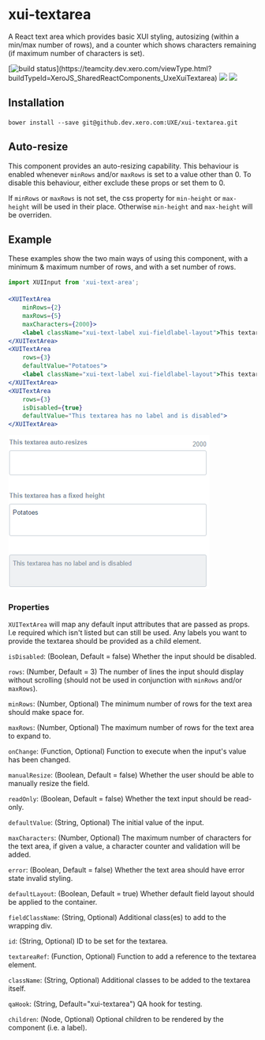 # xui-textarea

A React text area which provides basic XUI styling, autosizing (within a min/max number of rows), and a counter which shows characters remaining (if maximum number of characters is set).

[![build status](https://teamcity.dev.xero.com/app/rest/builds/buildType:(id:XeroJS_SharedReactComponents_UxeXuiTextarea)/statusIcon)](https://teamcity.dev.xero.com/viewType.html?buildTypeId=XeroJS_SharedReactComponents_UxeXuiTextarea)
![](https://img.shields.io/badge/XUI-^10.17.1-blue.svg)
![](https://img.shields.io/badge/React-^15.3.1-blue.svg)


## Installation

`bower install --save git@github.dev.xero.com:UXE/xui-textarea.git`


## Auto-resize

This component provides an auto-resizing capability. This behaviour is enabled whenever `minRows` and/or `maxRows` is set to a value other than 0. To disable this behaviour, either exclude these props or set them to 0. 

If `minRows` or `maxRows` is not set, the css property for `min-height` or `max-height` will be used in their place. Otherwise `min-height` and `max-height` will be overriden.


## Example
These examples show the two main ways of using this component, with a minimum & maximum number of rows, and with a set number of rows.

```jsx
import XUIInput from 'xui-text-area';

<XUITextArea 
	minRows={2}
	maxRows={5}
	maxCharacters={2000}>
	<label className="xui-text-label xui-fieldlabel-layout">This textarea auto-resizes</label>
</XUITextArea>
<XUITextArea 
	rows={3}
	defaultValue="Potatoes">
	<label className="xui-text-label xui-fieldlabel-layout">This textarea has a fixed height</label>
</XUITextArea>
<XUITextArea 
	rows={3}
	isDisabled={true}
	defaultValue="This textarea has no label and is disabled">
</XUITextArea>
```
![examples](/examples/examples.png)


### Properties

`XUITextArea` will map any default input attributes that are passed as props. I.e required which isn't listed but can still be used. Any labels you want to provide the textarea should be provided as a child element.


`isDisabled`: (Boolean, Default = false) Whether the input should be disabled.

`rows`: (Number, Default = 3) The number of lines the input should display without scrolling (should not be used in conjunction with `minRows` and/or `maxRows`).

`minRows`: (Number, Optional) The minimum number of rows for the text area should make space for.

`maxRows`: (Number, Optional) The maximum number of rows for the text area to expand to.

`onChange`: (Function, Optional) Function to execute when the input's value has been changed.

`manualResize`: (Boolean, Default = false) Whether the user should be able to manually resize the field.

`readOnly`: (Boolean, Default = false) Whether the text input should be read-only.

`defaultValue`: (String, Optional) The initial value of the input.

`maxCharacters`: (Number, Optional) The maximum number of characters for the text area, if given a value, a character counter and validation will be added.

`error`: (Boolean, Default = false) Whether the text area should have error state invalid styling.

`defaultLayout`: (Boolean, Default = true) Whether default field layout should be applied to the container.

`fieldClassName`: (String, Optional) Additional class(es) to add to the wrapping div.

`id`: (String, Optional) ID to be set for the textarea.

`textareaRef`: (Function, Optional) Function to add a reference to the textarea element. 

`className`: (String, Optional) Additional classes to be added to the textarea itself.

`qaHook`: (String, Default="xui-textarea") QA hook for testing.

`children`: (Node, Optional) Optional children to be rendered by the component (i.e. a label).
